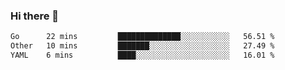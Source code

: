 ### Hi there 👋

<!--
**urzz/urzz** is a ✨ _special_ ✨ repository because its `README.md` (this file) appears on your GitHub profile.

Here are some ideas to get you started:

- 🔭 I’m currently working on ...
- 🌱 I’m currently learning ...
- 👯 I’m looking to collaborate on ...
- 🤔 I’m looking for help with ...
- 💬 Ask me about ...
- 📫 How to reach me: ...
- 😄 Pronouns: ...
- ⚡ Fun fact: ...
-->

<!--START_SECTION:waka-->

```txt
Go      22 mins         ██████████████░░░░░░░░░░░   56.51 %
Other   10 mins         ███████░░░░░░░░░░░░░░░░░░   27.49 %
YAML    6 mins          ████░░░░░░░░░░░░░░░░░░░░░   16.01 %
```

<!--END_SECTION:waka-->
